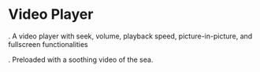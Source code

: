 # Video Player



 . A video player with seek, volume, playback speed, picture-in-picture, and fullscreen functionalities
 
 . Preloaded with a soothing video of the sea.
